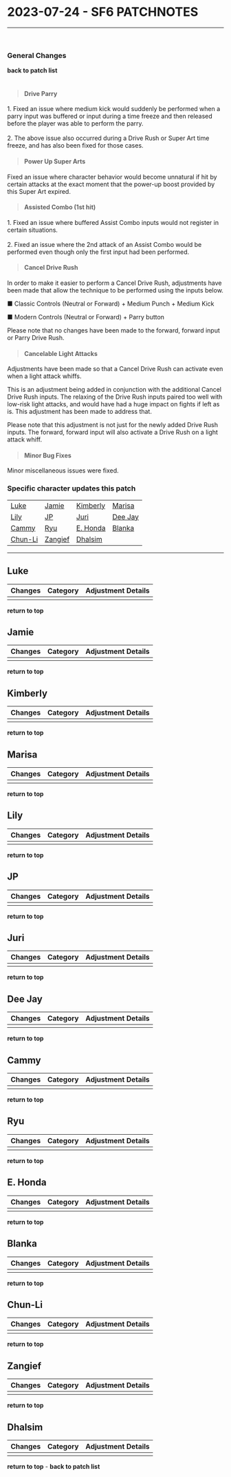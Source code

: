 # 2023-07-24 - SF6 PATCHNOTES
---
<br>

<h3 id="top">General Changes</h3>
<strong><a href="/patch-history/docs/street-fighter-6/" style="text-decoration: none;">back to patch list</a></strong>
<br>
<br>

><h4>Drive Parry</h4>
<p>
1. Fixed an issue where medium kick would suddenly be performed when a parry input was buffered or input during a time freeze and then released before the player was able to perform the parry.<br><br>
2. The above issue also occurred during a Drive Rush or Super Art time freeze, and has also been fixed for those cases.
</p>

><h4>Power Up Super Arts</h4>
<p>
Fixed an issue where character behavior would become unnatural if hit by certain attacks at the exact moment that the power-up boost provided by this Super Art expired.
</p>

><h4>Assisted Combo (1st hit)</h4>
<p>
1. Fixed an issue where buffered Assist Combo inputs would not register in certain situations.<br><br>
2. Fixed an issue where the 2nd attack of an Assist Combo would be performed even though only the first input had been performed.
</p>

><h4>Cancel Drive Rush</h4>
<p>
In order to make it easier to perform a Cancel Drive Rush, adjustments have been made that allow the technique to be performed using the inputs below.

■ Classic Controls
(Neutral or Forward) + Medium Punch + Medium Kick

■ Modern Controls
(Neutral or Forward) + Parry button

Please note that no changes have been made to the forward, forward input or Parry Drive Rush.
</p>

><h4>Cancelable Light Attacks</h4>
<p>
Adjustments have been made so that a Cancel Drive Rush can activate even when a light attack whiffs.

This is an adjustment being added in conjunction with the additional Cancel Drive Rush inputs. The relaxing of the Drive Rush inputs paired too well with low-risk light attacks, and would have had a huge impact on fights if left as is. This adjustment has been made to address that.

Please note that this adjustment is not just for the newly added Drive Rush inputs. The forward, forward input will also activate a Drive Rush on a light attack whiff.
</p>

><h4>Minor Bug Fixes</h4>
<p>
Minor miscellaneous issues were fixed.
</p>

<!-- Section Index -->
<h3>Specific character updates this patch</h3>
<table class="character-table-style">
<tbody>
    <tr>
        <td><a href="/patch-history/docs/street-fighter-6/2023-07-24-sf6-patchnotes#luke">Luke</a></td>
        <td><a href="/patch-history/docs/street-fighter-6/2023-07-24-sf6-patchnotes#jamie">Jamie</a></td>
        <td><a href="/patch-history/docs/street-fighter-6/2023-07-24-sf6-patchnotes#kimberly">Kimberly</a></td>
        <td><a href="/patch-history/docs/street-fighter-6/2023-07-24-sf6-patchnotes#marisa">Marisa</a></td>
    </tr>
    <tr>
        <td><a href="/patch-history/docs/street-fighter-6/2023-07-24-sf6-patchnotes#lily">Lily</a></td>
        <td><a href="/patch-history/docs/street-fighter-6/2023-07-24-sf6-patchnotes#jp">JP</a></td>
        <td><a href="/patch-history/docs/street-fighter-6/2023-07-24-sf6-patchnotes#juri">Juri</a></td>
        <td><a href="/patch-history/docs/street-fighter-6/2023-07-24-sf6-patchnotes#dee-jay">Dee Jay</a></td>
    </tr>
    <tr>
        <td><a href="/patch-history/docs/street-fighter-6/2023-07-24-sf6-patchnotes#cammy">Cammy</a></td>
        <td><a href="/patch-history/docs/street-fighter-6/2023-07-24-sf6-patchnotes#ryu">Ryu</a></td>
        <td><a href="/patch-history/docs/street-fighter-6/2023-07-24-sf6-patchnotes#e.-honda">E. Honda</a></td>
        <td><a href="/patch-history/docs/street-fighter-6/2023-07-24-sf6-patchnotes#blanka">Blanka</a></td>
    </tr>
    <tr>
        <td><a href="/patch-history/docs/street-fighter-6/2023-07-24-sf6-patchnotes#chun-li">Chun-Li</a></td>
        <td><a href="/patch-history/docs/street-fighter-6/2023-07-24-sf6-patchnotes#zangief">Zangief</a></td>
        <td><a href="/patch-history/docs/street-fighter-6/2023-07-24-sf6-patchnotes#dhalsim">Dhalsim</a></td>
    </tr>
</tbody>
</table>

---

<h2 id="luke">Luke</h2>
<table class="table-style">
<thead><tr><th>Changes</th><th>Category</th><th>Adjustment Details</th></tr></thead>
<tbody>
<tr><td></td><td></td><td></td></tr>
</tbody>
</table>

<strong><a href="#top" style="text-decoration: none;">return to top</a></strong>

<h2 id="jamie">Jamie</h2>
<table class="table-style">
<thead><tr><th>Changes</th><th>Category</th><th>Adjustment Details</th></tr></thead>
<tbody>
<tr><td></td><td></td><td></td></tr>
</tbody>
</table>

<strong><a href="#top" style="text-decoration: none;">return to top</a></strong>

<h2 id="kimberly">Kimberly</h2>
<table class="table-style">
<thead><tr><th>Changes</th><th>Category</th><th>Adjustment Details</th></tr></thead>
<tbody>
<tr><td></td><td></td><td></td></tr>
</tbody>
</table>

<strong><a href="#top" style="text-decoration: none;">return to top</a></strong>

<h2 id="marisa">Marisa</h2>
<table class="table-style">
<thead><tr><th>Changes</th><th>Category</th><th>Adjustment Details</th></tr></thead>
<tbody>
<tr><td></td><td></td><td></td></tr>
</tbody>
</table>

<strong><a href="#top" style="text-decoration: none;">return to top</a></strong>

<h2 id="lily">Lily</h2>
<table class="table-style">
<thead><tr><th>Changes</th><th>Category</th><th>Adjustment Details</th></tr></thead>
<tbody>
<tr><td></td><td></td><td></td></tr>
</tbody>
</table>

<strong><a href="#top" style="text-decoration: none;">return to top</a></strong>

<h2 id="jp">JP</h2>
<table class="table-style">
<thead><tr><th>Changes</th><th>Category</th><th>Adjustment Details</th></tr></thead>
<tbody>
<tr><td></td><td></td><td></td></tr>
</tbody>
</table>

<strong><a href="#top" style="text-decoration: none;">return to top</a></strong>

<h2 id="juri">Juri</h2>
<table class="table-style">
<thead><tr><th>Changes</th><th>Category</th><th>Adjustment Details</th></tr></thead>
<tbody>
<tr><td></td><td></td><td></td></tr>
</tbody>
</table>

<strong><a href="#top" style="text-decoration: none;">return to top</a></strong>

<h2 id="dee-jay">Dee Jay</h2>
<table class="table-style">
<thead><tr><th>Changes</th><th>Category</th><th>Adjustment Details</th></tr></thead>
<tbody>
<tr><td></td><td></td><td></td></tr>
</tbody>
</table>

<strong><a href="#top" style="text-decoration: none;">return to top</a></strong>

<h2 id="cammy">Cammy</h2>
<table class="table-style">
<thead><tr><th>Changes</th><th>Category</th><th>Adjustment Details</th></tr></thead>
<tbody>
<tr><td></td><td></td><td></td></tr>
</tbody>
</table>

<strong><a href="#top" style="text-decoration: none;">return to top</a></strong>

<h2 id="ryu">Ryu</h2>
<table class="table-style">
<thead><tr><th>Changes</th><th>Category</th><th>Adjustment Details</th></tr></thead>
<tbody>
<tr><td></td><td></td><td></td></tr>
</tbody>
</table>

<strong><a href="#top" style="text-decoration: none;">return to top</a></strong>

<h2 id="e.-honda">E. Honda</h2>
<table class="table-style">
<thead><tr><th>Changes</th><th>Category</th><th>Adjustment Details</th></tr></thead>
<tbody>
<tr><td></td><td></td><td></td></tr>
</tbody>
</table>

<strong><a href="#top" style="text-decoration: none;">return to top</a></strong>

<h2 id="blanka">Blanka</h2>
<table class="table-style">
<thead><tr><th>Changes</th><th>Category</th><th>Adjustment Details</th></tr></thead>
<tbody>
<tr><td></td><td></td><td></td></tr>
</tbody>
</table>

<strong><a href="#top" style="text-decoration: none;">return to top</a></strong>

<h2 id="chun-li">Chun-Li</h2>
<table class="table-style">
<thead><tr><th>Changes</th><th>Category</th><th>Adjustment Details</th></tr></thead>
<tbody>
<tr><td></td><td></td><td></td></tr>
</tbody>
</table>

<strong><a href="#top" style="text-decoration: none;">return to top</a></strong>

<h2 id="zangief">Zangief</h2>
<table class="table-style">
<thead><tr><th>Changes</th><th>Category</th><th>Adjustment Details</th></tr></thead>
<tbody>
<tr><td></td><td></td><td></td></tr>
</tbody>
</table>

<strong><a href="#top" style="text-decoration: none;">return to top</a></strong>

<h2 id="dhalsim">Dhalsim</h2>
<table class="table-style">
<thead><tr><th>Changes</th><th>Category</th><th>Adjustment Details</th></tr></thead>
<tbody>
<tr><td></td><td></td><td></td></tr>
</tbody>
</table>

<strong><a href="#top" style="text-decoration: none;">return to top</a></strong> - <strong><a href="/patch-history/docs/street-fighter-6/" style="text-decoration: none;">back to patch list</a></strong>

